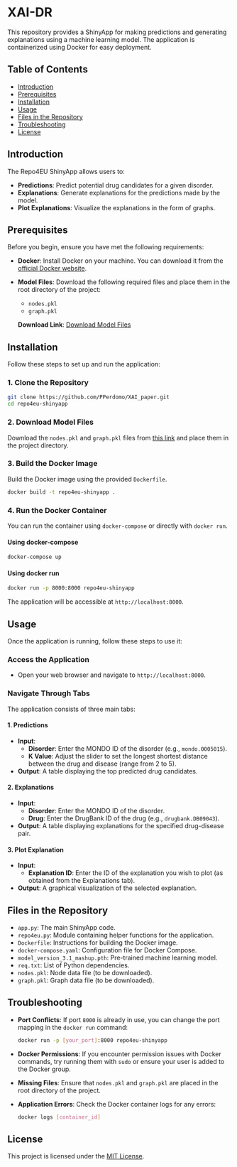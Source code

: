 # XAI-DR 

This repository provides a ShinyApp for making predictions and generating explanations using a machine learning model. The application is containerized using Docker for easy deployment.

## Table of Contents

- [Introduction](#introduction)
- [Prerequisites](#prerequisites)
- [Installation](#installation)
- [Usage](#usage)
- [Files in the Repository](#files-in-the-repository)
- [Troubleshooting](#troubleshooting)
- [License](#license)

## Introduction

The Repo4EU ShinyApp allows users to:

- **Predictions**: Predict potential drug candidates for a given disorder.
- **Explanations**: Generate explanations for the predictions made by the model.
- **Plot Explanations**: Visualize the explanations in the form of graphs.

## Prerequisites

Before you begin, ensure you have met the following requirements:

- **Docker**: Install Docker on your machine. You can download it from the [official Docker website](https://www.docker.com/get-started).

- **Model Files**: Download the following required files and place them in the root directory of the project:

  - `nodes.pkl`
  - `graph.pkl`

  **Download Link**: [Download Model Files](https://zenodo.org/uploads/13860397)

## Installation

Follow these steps to set up and run the application:

### 1. Clone the Repository

```bash
git clone https://github.com/PPerdomo/XAI_paper.git
cd repo4eu-shinyapp
```

### 2. Download Model Files

Download the `nodes.pkl` and `graph.pkl` files from [this link](https://zenodo.org/uploads/13860397) and place them in the project directory.

### 3. Build the Docker Image

Build the Docker image using the provided `Dockerfile`.

```bash
docker build -t repo4eu-shinyapp .
```

### 4. Run the Docker Container

You can run the container using `docker-compose` or directly with `docker run`.

#### Using docker-compose

```bash
docker-compose up
```

#### Using docker run

```bash
docker run -p 8000:8000 repo4eu-shinyapp
```

The application will be accessible at `http://localhost:8000`.

## Usage

Once the application is running, follow these steps to use it:

### Access the Application

- Open your web browser and navigate to `http://localhost:8000`.

### Navigate Through Tabs

The application consists of three main tabs:

#### 1. Predictions

- **Input**:
  - **Disorder**: Enter the MONDO ID of the disorder (e.g., `mondo.0005015`).
  - **K Value**: Adjust the slider to set the longest shortest distance between the drug and disease (range from 2 to 5).
- **Output**: A table displaying the top predicted drug candidates.

#### 2. Explanations

- **Input**:
  - **Disorder**: Enter the MONDO ID of the disorder.
  - **Drug**: Enter the DrugBank ID of the drug (e.g., `drugbank.DB09043`).
- **Output**: A table displaying explanations for the specified drug-disease pair.

#### 3. Plot Explanation

- **Input**:
  - **Explanation ID**: Enter the ID of the explanation you wish to plot (as obtained from the Explanations tab).
- **Output**: A graphical visualization of the selected explanation.

## Files in the Repository

- `app.py`: The main ShinyApp code.
- `repo4eu.py`: Module containing helper functions for the application.
- `Dockerfile`: Instructions for building the Docker image.
- `docker-compose.yaml`: Configuration file for Docker Compose.
- `model_version_3.1_mashup.pth`: Pre-trained machine learning model.
- `req.txt`: List of Python dependencies.
- `nodes.pkl`: Node data file (to be downloaded).
- `graph.pkl`: Graph data file (to be downloaded).

## Troubleshooting

- **Port Conflicts**: If port `8000` is already in use, you can change the port mapping in the `docker run` command:

  ```bash
  docker run -p [your_port]:8000 repo4eu-shinyapp
  ```

- **Docker Permissions**: If you encounter permission issues with Docker commands, try running them with `sudo` or ensure your user is added to the Docker group.

- **Missing Files**: Ensure that `nodes.pkl` and `graph.pkl` are placed in the root directory of the project.

- **Application Errors**: Check the Docker container logs for any errors:

  ```bash
  docker logs [container_id]
  ```

## License

This project is licensed under the [MIT License](LICENSE).
